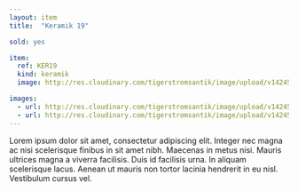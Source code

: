 ```yaml
---
layout: item
title:  "Keramik 19"

sold: yes

item:
  ref: KER19
  kind: keramik
  image: http://res.cloudinary.com/tigerstromsantik/image/upload/v1424550896/keramik/Keramik_169.jpg

images:
  - url: http://res.cloudinary.com/tigerstromsantik/image/upload/v1424550896/keramik/Keramik_170.jpg
  - url: http://res.cloudinary.com/tigerstromsantik/image/upload/v1424550896/keramik/Keramik_171.jpg
---
```


Lorem ipsum dolor sit amet, consectetur adipiscing elit. Integer nec magna ac nisi scelerisque finibus in sit amet nibh. Maecenas in metus nisi. Mauris ultrices magna a viverra facilisis. Duis id facilisis urna. In aliquam scelerisque lacus. Aenean ut mauris non tortor lacinia hendrerit in eu nisl. Vestibulum cursus vel.
